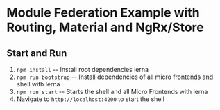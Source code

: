 # Module Federation Example with Routing, Material and NgRx/Store

## Start and Run

1. ``npm install`` -- Install root dependencies lerna
2. ``npm run bootstrap`` -- Install dependencies of all micro frontends and shell with lerna
3. ``npm run start`` -- Starts the shell and all Micro Frontends with lerna
4. Navigate to ``http://localhost:4200`` to start the shell